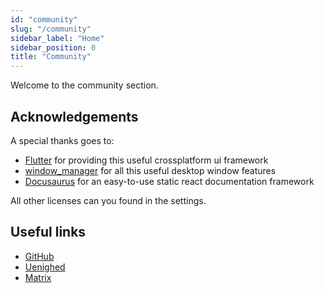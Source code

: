 ```yaml
---
id: "community"
slug: "/community"
sidebar_label: "Home"
sidebar_position: 0
title: "Community"
---
```


Welcome to the community section.

## Acknowledgements

A special thanks goes to:

* [Flutter](https://github.com/flutter/flutter) for providing this useful crossplatform ui framework
* [window_manager](https://github.com/leanflutter/window_manager) for all this useful desktop window features
* [Docusaurus](https://github.com/facebook/docusaurus) for an easy-to-use static react documentation framework

All other licenses can you found in the settings.

## Useful links

* [GitHub](https://github.com/LinwoodDev/Butterfly)
* [Uenighed](https://go.linwood.dev/discord)
* [Matrix](https://go.linwood.dev/matrix)
